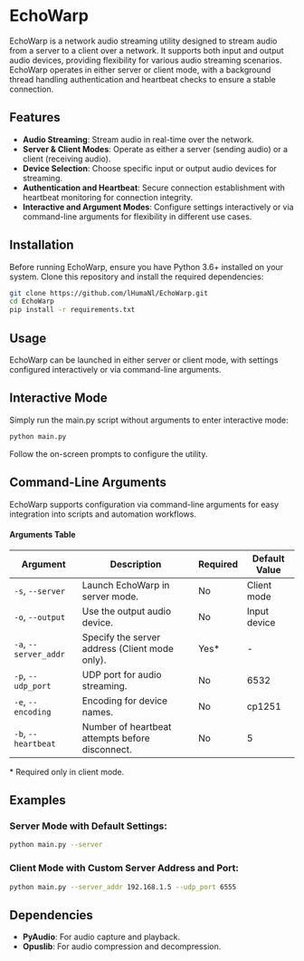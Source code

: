 # EchoWarp

EchoWarp is a network audio streaming utility designed to stream audio from a server to a client over a network. It
supports both input and output audio devices, providing flexibility for various audio streaming scenarios. EchoWarp
operates in either server or client mode, with a background thread handling authentication and heartbeat checks to
ensure a stable connection.

## Features

- **Audio Streaming**: Stream audio in real-time over the network.
- **Server & Client Modes**: Operate as either a server (sending audio) or a client (receiving audio).
- **Device Selection**: Choose specific input or output audio devices for streaming.
- **Authentication and Heartbeat**: Secure connection establishment with heartbeat monitoring for connection integrity.
- **Interactive and Argument Modes**: Configure settings interactively or via command-line arguments for flexibility in
  different use cases.

## Installation

Before running EchoWarp, ensure you have Python 3.6+ installed on your system. Clone this repository and install the
required dependencies:

```bash
git clone https://github.com/lHumaNl/EchoWarp.git
cd EchoWarp
pip install -r requirements.txt
```

## Usage

EchoWarp can be launched in either server or client mode, with settings configured interactively or via command-line
arguments.

## Interactive Mode

Simply run the main.py script without arguments to enter interactive mode:

```bash
python main.py
```

Follow the on-screen prompts to configure the utility.

## Command-Line Arguments

EchoWarp supports configuration via command-line arguments for easy integration into scripts and automation workflows.

#### Arguments Table
| Argument              | Description                                     | Required | Default Value |
|-----------------------|-------------------------------------------------|----------|---------------|
| `-s`, `--server`      | Launch EchoWarp in server mode.                 | No       | Client mode   |
| `-o`, `--output`      | Use the output audio device.                    | No       | Input device  |
| `-a`, `--server_addr` | Specify the server address (Client mode only).  | Yes*     | -             |
| `-p`, `--udp_port`    | UDP port for audio streaming.                   | No       | 6532          |
| `-e`, `--encoding`    | Encoding for device names.                      | No       | cp1251        |
| `-b`, `--heartbeat`   | Number of heartbeat attempts before disconnect. | No       | 5             |

\* Required only in client mode.

## Examples

### Server Mode with Default Settings:

```bash
python main.py --server
```

### Client Mode with Custom Server Address and Port:

```bash
python main.py --server_addr 192.168.1.5 --udp_port 6555
```

## Dependencies

- **PyAudio**: For audio capture and playback.
- **Opuslib**: For audio compression and decompression.